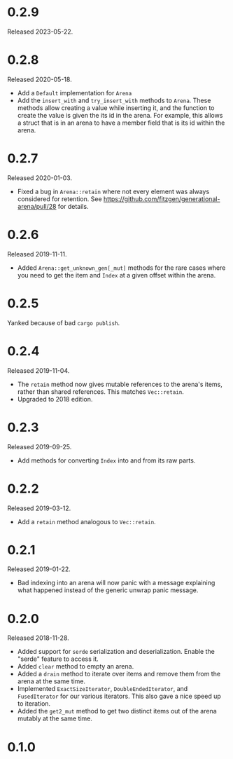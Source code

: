 # 0.2.9

Released 2023-05-22.

# 0.2.8

Released 2020-05-18.

* Add a `Default` implementation for `Arena`
* Add the `insert_with` and `try_insert_with` methods to `Arena`. These methods
  allow creating a value while inserting it, and the function to create the
  value is given the its id in the arena. For example, this allows a struct that
  is in an arena to have a member field that is its id within the arena.

# 0.2.7

Released 2020-01-03.

* Fixed a bug in `Arena::retain` where not every element was always considered
  for retention. See https://github.com/fitzgen/generational-arena/pull/28 for
  details.

# 0.2.6

Released 2019-11-11.

* Added `Arena::get_unknown_gen[_mut]` methods for the rare cases where you need
  to get the item and `Index` at a given offset within the arena.

# 0.2.5

Yanked because of bad `cargo publish`.

# 0.2.4

Released 2019-11-04.

* The `retain` method now gives mutable references to the arena's items, rather
  than shared references. This matches `Vec::retain`.
* Upgraded to 2018 edition.

# 0.2.3

Released 2019-09-25.

* Add methods for converting `Index` into and from its raw parts.

# 0.2.2

Released 2019-03-12.

* Add a `retain` method analogous to `Vec::retain`.

# 0.2.1

Released 2019-01-22.

* Bad indexing into an arena will now panic with a message explaining what
  happened instead of the generic unwrap panic message.

# 0.2.0

Released 2018-11-28.

* Added support for `serde` serialization and deserialization. Enable the
  "serde" feature to access it.
* Added `clear` method to empty an arena.
* Added a `drain` method to iterate over items and remove them from the arena at
  the same time.
* Implemented `ExactSizeIterator`, `DoubleEndedIterator`, and `FusedIterator`
  for our various iterators. This also gave a nice speed up to iteration.
* Added the `get2_mut` method to get two distinct items out of the arena mutably
  at the same time.

# 0.1.0

